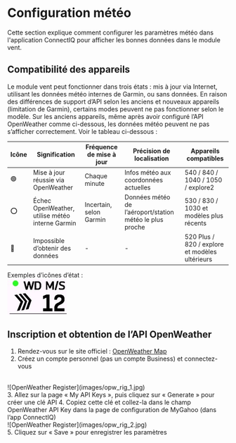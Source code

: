# Configuration météo
Cette section explique comment configurer les paramètres météo dans l'application ConnectIQ pour afficher les bonnes données dans le module vent.

## Compatibilité des appareils
Le module vent peut fonctionner dans trois états : mis à jour via Internet, utilisant les données météo internes de Garmin, ou sans données. En raison des différences de support d’API selon les anciens et nouveaux appareils (limitation de Garmin), certains modes peuvent ne pas fonctionner selon le modèle. Sur les anciens appareils, même après avoir configuré l’API OpenWeather comme ci-dessous, les données météo peuvent ne pas s’afficher correctement. Voir le tableau ci-dessous :

| Icône | Signification | Fréquence de mise à jour | Précision de localisation | Appareils compatibles |
|-------|-------------------------------------------|----------------------------|----------------------------------------|---------------------------------------------|
| 🟢 | Mise à jour réussie via OpenWeather | Chaque minute | Infos météo aux coordonnées actuelles | 540 / 840 / 1040 / 1050 / explore2 |
| ⭕ | Échec OpenWeather, utilise météo interne Garmin | Incertain, selon Garmin | Données météo de l’aéroport/station météo le plus proche | 530 / 830 / 1030 et modèles plus récents |
| 🔴 | Impossible d’obtenir des données | - | - | 520 Plus / 820 / explore et modèles ultérieurs |

Exemples d’icônes d’état :
<br>
![wind example](images/wd_example.jpg)

## Inscription et obtention de l’API OpenWeather
1. Rendez-vous sur le site officiel : [OpenWeather Map](https://openweathermap.org/)  
2. Créez un compte personnel (pas un compte Business) et connectez-vous  
<br>
![OpenWeather Register](images/opw_rig_1.jpg)  
<br>
3. Allez sur la page « My API Keys », puis cliquez sur « Generate » pour créer une clé API  
4. Copiez cette clé et collez-la dans le champ OpenWeather API Key dans la page de configuration de MyGahoo (dans l’app ConnectIQ)  
<br>
![OpenWeather Register](images/opw_rig_2.jpg)  
<br>
5. Cliquez sur « Save » pour enregistrer les paramètres